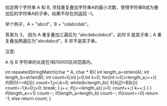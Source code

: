 给定两个字符串 A 和 B, 寻找重复叠加字符串A的最小次数，使得字符串B成为叠加后的字符串A的子串，如果不存在则返回 -1。

举个例子，A = "abcd"，B = "cdabcdab"。

答案为 3， 因为 A 重复叠加三遍后为 “abcdabcdabcd”，此时 B 是其子串；A 重复叠加两遍后为"abcdabcd"，B 并不是其子串。

注意:

 A 与 B 字符串的长度在1和10000区间范围内。



int repeatedStringMatch(char * A, char * B){
    int length_a=strlen(A);
    int length_b=strlen(B);
    int count=0;int j=0;int k=0;
    for(int i=0;i<length_a;i++){
        if(B[0]==A[i]){
            count=1;j=i;k=0;
            while(k<length_b){
                if(A[j]!=B[k]){
                    count=-1;k=0;j=0;
                    break;
                }
                j++;
                if(j==length_a){
                    j=0;
                    count++;}
                k++;}
            }
        }
        if(length_a==1)
        count--;
        if(length_a>length_b)
        count--;
        if(count==0)
        return -1;
        else
        return count;
    }
